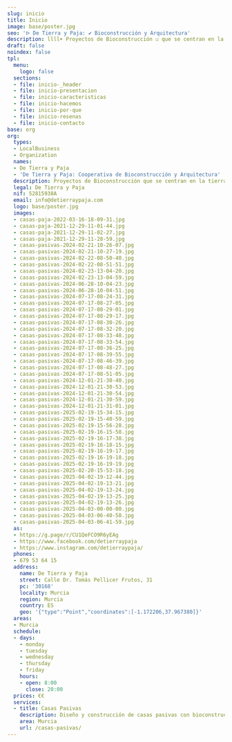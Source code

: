 ```yaml
---
slug: inicio
title: Inicio
image: base/poster.jpg
seo: 'ᐅ De Tierra y Paja: ✔️ Bioconstrucción y Arquitectura'
description: llll➤ Proyectos de Bioconstrucción ☑️ que se centran en la tierra, la paja y la madera como materiales para la construcción de viviendas.
draft: false
noindex: false
tpl:
  menu:
    logo: false
  sections:
  - file: inicio-_header
  - file: inicio-presentacion
  - file: inicio-caracteristicas
  - file: inicio-hacemos
  - file: inicio-por-que
  - file: inicio-resenas
  - file: inicio-contacto
base: org
org:
  types:
  - LocalBusiness
  - Organization
  names:
  - De Tierra y Paja
  - 'De Tierra y Paja: Cooperativa de Bioconstrucción y Arquitectura'
  description: Proyectos de Bioconstrucción que se centran en la tierra, la paja y la madera como materiales para la construcción de viviendas.
  legal: De Tierra y Paja
  nif: 52815938A
  email: info@detierraypaja.com
  logo: base/poster.jpg
  images:
  - casas-paja-2022-03-16-18-09-31.jpg
  - casas-paja-2021-12-29-11-01-44.jpg
  - casas-paja-2021-12-29-11-02-27.jpg
  - casas-paja-2021-12-29-11-28-59.jpg
  - casas-pasivas-2024-02-21-10-26-07.jpg
  - casas-pasivas-2024-02-21-10-27-19.jpg
  - casas-pasivas-2024-02-22-08-50-40.jpg
  - casas-pasivas-2024-02-22-08-51-51.jpg
  - casas-pasivas-2024-02-23-13-04-20.jpg
  - casas-pasivas-2024-02-23-13-04-59.jpg
  - casas-pasivas-2024-06-28-10-04-23.jpg
  - casas-pasivas-2024-06-28-10-04-51.jpg
  - casas-pasivas-2024-07-17-08-24-31.jpg
  - casas-pasivas-2024-07-17-08-27-05.jpg
  - casas-pasivas-2024-07-17-08-29-01.jpg
  - casas-pasivas-2024-07-17-08-29-17.jpg
  - casas-pasivas-2024-07-17-08-30-26.jpg
  - casas-pasivas-2024-07-17-08-32-20.jpg
  - casas-pasivas-2024-07-17-08-33-48.jpg
  - casas-pasivas-2024-07-17-08-33-54.jpg
  - casas-pasivas-2024-07-17-08-36-25.jpg
  - casas-pasivas-2024-07-17-08-39-55.jpg
  - casas-pasivas-2024-07-17-08-46-39.jpg
  - casas-pasivas-2024-07-17-08-48-27.jpg
  - casas-pasivas-2024-07-17-08-51-05.jpg
  - casas-pasivas-2024-12-01-21-30-40.jpg
  - casas-pasivas-2024-12-01-21-30-53.jpg
  - casas-pasivas-2024-12-01-21-30-54.jpg
  - casas-pasivas-2024-12-01-21-30-59.jpg
  - casas-pasivas-2024-12-01-21-31-01.jpg
  - casas-pasivas-2025-02-19-15-34-15.jpg
  - casas-pasivas-2025-02-19-15-40-59.jpg
  - casas-pasivas-2025-02-19-15-56-28.jpg
  - casas-pasivas-2025-02-19-16-15-58.jpg
  - casas-pasivas-2025-02-19-16-17-38.jpg
  - casas-pasivas-2025-02-19-16-18-15.jpg
  - casas-pasivas-2025-02-19-16-19-17.jpg
  - casas-pasivas-2025-02-19-16-19-18.jpg
  - casas-pasivas-2025-02-19-16-19-19.jpg
  - casas-pasivas-2025-02-20-15-53-18.jpg
  - casas-pasivas-2025-04-02-19-12-44.jpg
  - casas-pasivas-2025-04-02-19-13-21.jpg
  - casas-pasivas-2025-04-02-19-13-24.jpg
  - casas-pasivas-2025-04-02-19-13-25.jpg
  - casas-pasivas-2025-04-02-19-13-26.jpg
  - casas-pasivas-2025-04-03-00-00-00.jpg
  - casas-pasivas-2025-04-03-06-40-58.jpg
  - casas-pasivas-2025-04-03-06-41-59.jpg
  as:
  - https://g.page/r/CU1QeFCO9R6yEAg
  - https://www.facebook.com/detierraypaja
  - https://www.instagram.com/detierraypaja/
  phones:
  - 679 53 64 15
  address:
    name: De Tierra y Paja
    street: Calle Dr. Tomás Pellicer Frutos, 31
    pc: '30168'
    locality: Murcia
    region: Murcia
    country: ES
    geo: '{"type":"Point","coordinates":[-1.172206,37.967380]}'
  areas:
  - Murcia
  schedule:
  - days:
    - monday
    - tuesday
    - wednesday
    - thursday
    - friday
    hours:
    - open: 8:00
      close: 20:00
  prices: €€
  services:
  - title: Casas Pasivas
    description: Diseño y construcción de casas pasivas con bioconstrucción y sistema modular. Unifamiliares, cohousing y reformas. Salud, confort y máxima eficiencia.
    area: Murcia
    url: /casas-pasivas/
---
```

